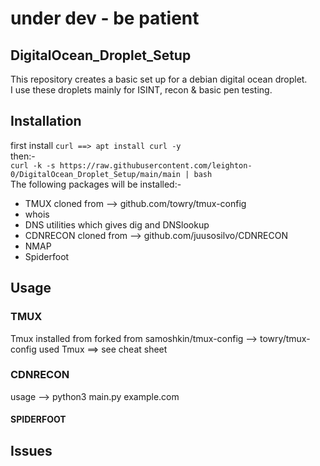 # under dev - be patient

## DigitalOcean_Droplet_Setup
This repository creates a basic set up for a debian digital ocean droplet.  
I use these droplets mainly for ISINT, recon & basic pen testing.
 


## Installation
first install ```curl ==> apt install curl -y```  
then:-  
```curl -k -s https://raw.githubusercontent.com/leighton-0/DigitalOcean_Droplet_Setup/main/main | bash```  
The following packages will be installed:-  
* TMUX   cloned from --> github.com/towry/tmux-config
* whois
* DNS utilities which gives dig and DNSlookup
* CDNRECON cloned from --> github.com/juusosilvo/CDNRECON
* NMAP
* Spiderfoot


## Usage
### TMUX
Tmux installed from forked from samoshkin/tmux-config --> towry/tmux-config used
Tmux ==> see cheat sheet
### CDNRECON
usage -->  python3 main.py example.com
#### SPIDERFOOT


## Issues



